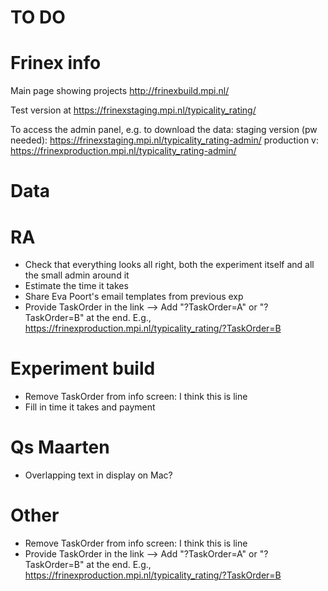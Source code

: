 TO DO
=====

Frinex info
===========

Main page showing projects
http://frinexbuild.mpi.nl/

Test version at
https://frinexstaging.mpi.nl/typicality_rating/

To access the admin panel, e.g. to download the data:
staging version (pw needed): 
https://frinexstaging.mpi.nl/typicality_rating-admin/
production v: 
https://frinexproduction.mpi.nl/typicality_rating-admin/

Data
====


RA
=========

- Check that everything looks all right, both the experiment itself and all the small admin around it
- Estimate the time it takes
- Share Eva Poort's email templates from previous exp
- Provide TaskOrder in the link --> Add "?TaskOrder=A" or "?TaskOrder=B" at the end. E.g., https://frinexproduction.mpi.nl/typicality_rating/?TaskOrder=B


Experiment build
================

- Remove TaskOrder from info screen: I think this is line <metadataField fieldName="TaskOrder"/>
- Fill in time it takes and payment


Qs Maarten
==========

- Overlapping text in display on Mac?


Other
=====

- Remove TaskOrder from info screen: I think this is line <metadataField fieldName="TaskOrder"/>
- Provide TaskOrder in the link --> Add "?TaskOrder=A" or "?TaskOrder=B" at the end. E.g.,
https://frinexproduction.mpi.nl/typicality_rating/?TaskOrder=B
